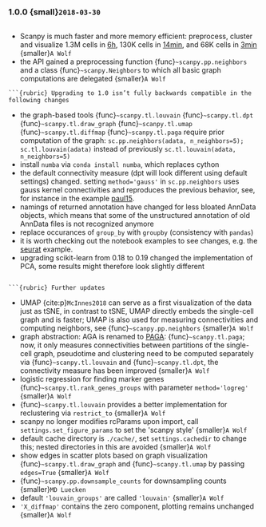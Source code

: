 ### 1.0.0 {small}`2018-03-30`

```{rubric} Major updates
```

- Scanpy is much faster and more memory efficient: preprocess, cluster and
  visualize 1.3M cells in [6h], 130K cells in [14min], and 68K cells in [3min] {smaller}`A Wolf`
- the API gained a preprocessing function {func}`~scanpy.pp.neighbors` and a
  class {func}`~scanpy.Neighbors` to which all basic graph computations are
  delegated {smaller}`A Wolf`

```{warning}
```{rubric} Upgrading to 1.0 isn’t fully backwards compatible in the following changes
```

- the graph-based tools {func}`~scanpy.tl.louvain`
  {func}`~scanpy.tl.dpt` {func}`~scanpy.tl.draw_graph`
  {func}`~scanpy.tl.umap` {func}`~scanpy.tl.diffmap`
  {func}`~scanpy.tl.paga` require prior computation of the graph:
  `sc.pp.neighbors(adata, n_neighbors=5); sc.tl.louvain(adata)` instead of
  previously `sc.tl.louvain(adata, n_neighbors=5)`
- install `numba` via `conda install numba`, which replaces cython
- the default connectivity measure (dpt will look different using default
  settings) changed. setting `method='gauss'` in `sc.pp.neighbors` uses
  gauss kernel connectivities and reproduces the previous behavior,
  see, for instance in the example [paul15].
- namings of returned annotation have changed for less bloated AnnData
  objects, which means that some of the unstructured annotation of old
  AnnData files is not recognized anymore
- replace occurances of `group_by` with `groupby` (consistency with
  `pandas`)
- it is worth checking out the notebook examples to see changes, e.g.
  the [seurat] example.
- upgrading scikit-learn from 0.18 to 0.19 changed the implementation of PCA,
  some results might therefore look slightly different
```

```{rubric} Further updates
```

- UMAP {cite:p}`McInnes2018` can serve as a first visualization of the data just as tSNE,
  in contrast to tSNE, UMAP directly embeds the single-cell graph and is faster;
  UMAP is also used for measuring connectivities and computing neighbors,
  see {func}`~scanpy.pp.neighbors` {smaller}`A Wolf`
- graph abstraction: AGA is renamed to [PAGA](https://github.com/theislab/paga): {func}`~scanpy.tl.paga`; now,
  it only measures connectivities between partitions of the single-cell graph,
  pseudotime and clustering need to be computed separately via
  {func}`~scanpy.tl.louvain` and {func}`~scanpy.tl.dpt`, the
  connectivity measure has been improved {smaller}`A Wolf`
- logistic regression for finding marker genes
  {func}`~scanpy.tl.rank_genes_groups` with parameter `method='logreg'` {smaller}`A Wolf`
- {func}`~scanpy.tl.louvain` provides a better implementation for
  reclustering via `restrict_to` {smaller}`A Wolf`
- scanpy no longer modifies rcParams upon import, call
  `settings.set_figure_params` to set the 'scanpy style' {smaller}`A Wolf`
- default cache directory is `./cache/`, set `settings.cachedir` to change
  this; nested directories in this are avoided {smaller}`A Wolf`
- show edges in scatter plots based on graph visualization
  {func}`~scanpy.tl.draw_graph` and {func}`~scanpy.tl.umap` by passing `edges=True` {smaller}`A Wolf`
- {func}`~scanpy.pp.downsample_counts` for downsampling counts {smaller}`MD Luecken`
- default `'louvain_groups'` are called `'louvain'` {smaller}`A Wolf`
- `'X_diffmap'` contains the zero component, plotting remains unchanged {smaller}`A Wolf`

[14min]: https://github.com/scverse/scanpy_usage/blob/master/170522_visualizing_one_million_cells/logfile_130K.txt
[3min]: https://nbviewer.jupyter.org/github/scverse/scanpy_usage/blob/master/170503_zheng17/zheng17.ipynb
[6h]: https://github.com/scverse/scanpy_usage/blob/master/170522_visualizing_one_million_cells/
[paul15]: https://nbviewer.jupyter.org/github/scverse/scanpy_usage/blob/master/170502_paul15/paul15.ipynb
[seurat]: https://nbviewer.jupyter.org/github/scverse/scanpy_usage/blob/master/170505_seurat/seurat.ipynb
